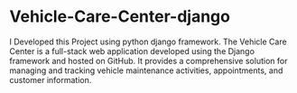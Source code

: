 # Vehicle-Care-Center-django
I Developed this Project using python django framework. The Vehicle Care Center is a full-stack web application developed using the Django framework and hosted on GitHub. It provides a comprehensive solution for managing and tracking vehicle maintenance activities, appointments, and customer information.
